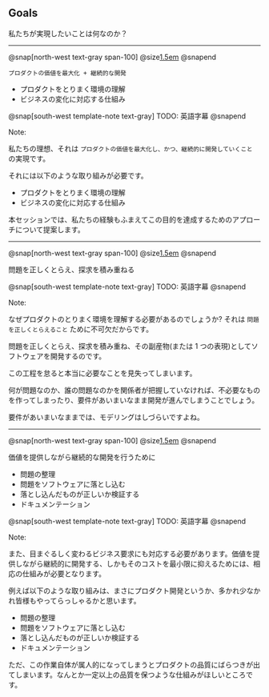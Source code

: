 ## Goals

私たちが実現したいことは何なのか？

---

@snap[north-west text-gray span-100]
@size[1.5em](私たちの理想)
@snapend


`プロダクトの価値を最大化 + 継続的な開発`

* プロダクトをとりまく環境の理解
* ビジネスの変化に対応する仕組み

@snap[south-west template-note text-gray]
TODO: 英語字幕
@snapend

Note:

私たちの理想、それは `プロダクトの価値を最大化し、かつ、継続的に開発していくこと` の実現です。

それには以下のような取り組みが必要です。

* プロダクトをとりまく環境の理解
* ビジネスの変化に対応する仕組み

本セッションでは、私たちの経験もふまえてこの目的を達成するためのアプローチについて提案します。

--- 

@snap[north-west text-gray span-100]
@size[1.5em](プロダクトをとりまく環境の理解)
@snapend

問題を正しくとらえ、探求を積み重ねる

@snap[south-west template-note text-gray]
TODO: 英語字幕
@snapend

Note:

なぜプロダクトのとりまく環境を理解する必要があるのでしょうか? それは `問題を正しくとらえること` ために不可欠だからです。

問題を正しくとらえ、探求を積み重ね、その副産物(または 1 つの表現)としてソフトウェアを開発するのです。

この工程を怠ると本当に必要なことを見失ってしまいます。

何が問題なのか、誰の問題なのかを関係者が把握していなければ、不必要なものを作ってしまったり、要件があいまいなまま開発が進んでしまうことでしょう。

要件があいまいなままでは、モデリングはしづらいですよね。

---

@snap[north-west text-gray span-100]
@size[1.5em](ビジネスの変化に対応する仕組み)
@snapend

価値を提供しながら継続的な開発を行うために

* 問題の整理
* 問題をソフトウェアに落とし込む
* 落とし込んだものが正しいか検証する
* ドキュメンテーション

@snap[south-west template-note text-gray]
TODO: 英語字幕
@snapend

Note:

また、目まぐるしく変わるビジネス要求にも対応する必要があります。価値を提供しながら継続的に開発する、しかもそのコストを最小限に抑えるためには、相応の仕組みが必要となります。

例えば以下のような取り組みは、まさにプロダクト開発というか、多かれ少なかれ皆様もやってらっしゃるかと思います。

* 問題の整理
* 問題をソフトウェアに落とし込む
* 落とし込んだものが正しいか検証する
* ドキュメンテーション

ただ、この作業自体が属人的になってしまうとプロダクトの品質にばらつきが出てしまいます。なんとか一定以上の品質を保つような仕組みがほしいところです。
